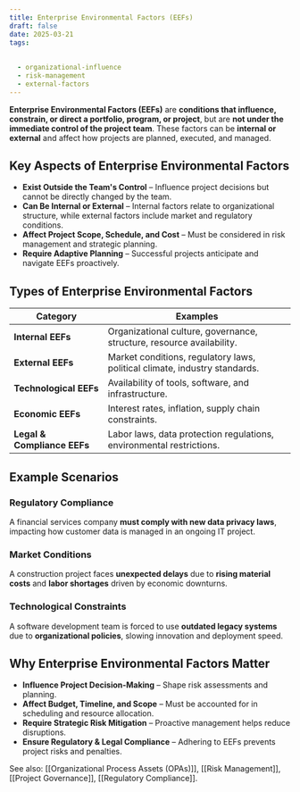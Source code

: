 ```yaml
---
title: Enterprise Environmental Factors (EEFs)
draft: false
date: 2025-03-21
tags:
  
  
  - organizational-influence
  - risk-management
  - external-factors
---
```


**Enterprise Environmental Factors (EEFs)** are **conditions that influence, constrain, or direct a portfolio, program, or project**, but are **not under the immediate control of the project team**. These factors can be **internal or external** and affect how projects are planned, executed, and managed.

## **Key Aspects of Enterprise Environmental Factors**
- **Exist Outside the Team's Control** – Influence project decisions but cannot be directly changed by the team.
- **Can Be Internal or External** – Internal factors relate to organizational structure, while external factors include market and regulatory conditions.
- **Affect Project Scope, Schedule, and Cost** – Must be considered in risk management and strategic planning.
- **Require Adaptive Planning** – Successful projects anticipate and navigate EEFs proactively.

## **Types of Enterprise Environmental Factors**
| **Category**        | **Examples** |
|--------------------|------------------------------------------------|
| **Internal EEFs** | Organizational culture, governance, structure, resource availability. |
| **External EEFs** | Market conditions, regulatory laws, political climate, industry standards. |
| **Technological EEFs** | Availability of tools, software, and infrastructure. |
| **Economic EEFs** | Interest rates, inflation, supply chain constraints. |
| **Legal & Compliance EEFs** | Labor laws, data protection regulations, environmental restrictions. |

## **Example Scenarios**

### **Regulatory Compliance**
A financial services company **must comply with new data privacy laws**, impacting how customer data is managed in an ongoing IT project.

### **Market Conditions**
A construction project faces **unexpected delays** due to **rising material costs** and **labor shortages** driven by economic downturns.

### **Technological Constraints**
A software development team is forced to use **outdated legacy systems** due to **organizational policies**, slowing innovation and deployment speed.

## **Why Enterprise Environmental Factors Matter**
- **Influence Project Decision-Making** – Shape risk assessments and planning.
- **Affect Budget, Timeline, and Scope** – Must be accounted for in scheduling and resource allocation.
- **Require Strategic Risk Mitigation** – Proactive management helps reduce disruptions.
- **Ensure Regulatory & Legal Compliance** – Adhering to EEFs prevents project risks and penalties.

See also: [[Organizational Process Assets (OPAs)]], [[Risk Management]], [[Project Governance]], [[Regulatory Compliance]].
